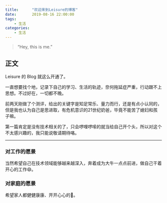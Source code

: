 ```yaml
---
title:      "欢迎来到Leisure的博客" 
date:       2019-08-16 22:00:00
tags:
    - 生活
categories:
    - 生活
---
```


> “Hey, this is me.”


## 正文

Leisure 的 Blog 就这么开通了。

一直想要找个地，记录下自己的学习、生活的轨迹，奈何拖延症严重，行动跟不上思想。不过好在，一切都不晚。

前两天刚做了个测评，给出的关键字是知足常乐、量力而行，还是有点小认同的，但是我也认为自己是思进取，有危机意识的21世纪奶爸，毕竟不能苦了媳妇和孩子嘛。

第一篇肯定是没有技术相关的了，只会啰哩啰嗦的就当给自己开个头，所以对这个不太感兴趣的，我只能说敬请期待咯。

---

### 对工作的愿景

当然希望自己在技术领域能够越来越深入，奔着成为大牛一点点前进，做自己干着开心的工作😄。

### 对家庭的愿景

希望家人都健健康康、开开心心的🥰。
